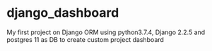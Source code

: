# django_dashboard
My first project on Django ORM using python3.7.4, Django 2.2.5 and postgres 11 as DB to create custom project dashboard
